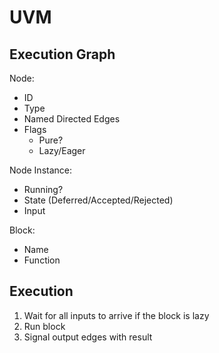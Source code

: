 # UVM

## Execution Graph

Node: 

* ID
* Type
* Named Directed Edges
* Flags
  - Pure?
  - Lazy/Eager

Node Instance:

* Running?
* State (Deferred/Accepted/Rejected)
* Input

Block:

* Name
* Function

## Execution

1. Wait for all inputs to arrive if the block is lazy
2. Run block
3. Signal output edges with result

